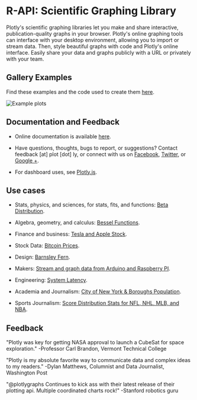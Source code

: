 R-API: Scientific Graphing Library 
======

Plotly's scientific graphing libraries let you make and share interactive, publication-quality graphs
in your browser. Plotly's online graphing tools can interface with your desktop environment, allowing you to import or stream data. Then, style beautiful graphs with code and Plotly's online interface. Easily share your data and graphs publicly with a URL or privately with your team.

Gallery Examples
-------------

Find these examples and the code used to create them [here](https://plot.ly/api).


  ![](https://f.cloud.github.com/assets/5034604/1587845/c6098d92-5242-11e3-816e-10d96a545efa.png "Example plots")


Documentation and Feedback 
-------------

- Online documentation is available [here](https://plot.ly/api).

- Have questions, thoughts, bugs to report, or suggestions? Contact feedback [at] plot [dot] ly, or connect with us on [Facebook](facebook.com/plotly), [Twitter](https://twitter.com/plotlygraphs), or [Google +](https://plus.google.com/+PlotLy).

- For dashboard uses, see [Plotly.js](https://plot.ly/developers). 

Use cases
------------

- Stats, physics, and sciences, for stats, fits, and functions: [Beta Distribution](https://plot.ly/~jackp/705/).

- Algebra, geometry, and calculus: [Bessel Functions](https://plot.ly/~jackp/914/).

- Finance and business: [Tesla and Apple Stock](https://plot.ly/~jackp/903/).

- Stock Data: [Bitcoin Prices](https://plot.ly/~jackp/992/).

- Design: [Barnsley Fern](https://plot.ly/~chris/403/).

- Makers: [Stream and graph data from Arduino and Raspberry PI](https://plot.ly/~flann321/9/).

- Engineering: [System Latency](https://plot.ly/~carmeloosh/84/).

- Academia and Journalism: [City of New York & Boroughs Population](https://plot.ly/~Dreamshot/113/).

- Sports Journalism: [Score Distribution Stats for NFL, NHL, MLB, and NBA](https://plot.ly/sdqlheatmaps).


Feedback
----------------------

"Plotly was key for getting NASA approval to launch a CubeSat for space exploration." 
-Professor Carl Brandon, Vermont Technical College

"Plotly is my absolute favorite way to communicate data and complex ideas to my readers." 
-Dylan Matthews, Columnist and Data Journalist, Washington Post

"@plotlygraphs Continues to kick ass with their latest release of their plotting api. Multiple coordinated charts rock!" -Stanford robotics guru

